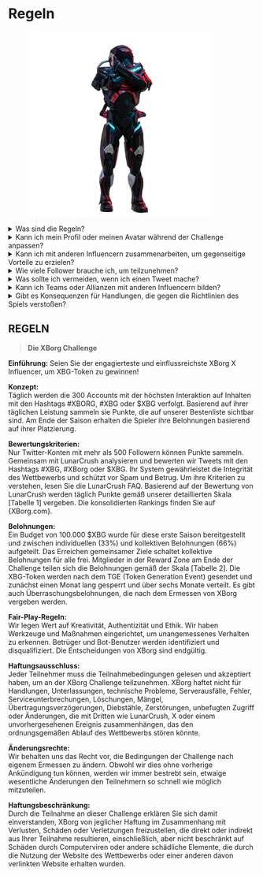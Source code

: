 # Regeln

<figure><img src="../../.gitbook/assets/Prometheus.png" alt="" width="375"><figcaption></figcaption></figure>

<details>

<summary>Was sind die Regeln?</summary>

Bitte [scrollen Sie nach unten](rules-test.md#rules). Bitte beachten Sie, dass sie durch die Allgemeinen Geschäftsbedingungen ergänzt werden, denen jeder Teilnehmer zustimmt.

</details>

<details>

<summary>Kann ich mein Profil oder meinen Avatar während der Challenge anpassen?</summary>

Die Anpassung Ihres Profils oder Avatars auf XBorg.gg oder Twitter während des Spiels hat keinen Einfluss auf die über LunarCrush gesammelten Daten. Die Daten sind mit Ihrem Twitter-Handle und nicht mit Ihrem Profilbild verknüpft.

</details>

<details>

<summary>Kann ich mit anderen Influencern zusammenarbeiten, um gegenseitige Vorteile zu erzielen?</summary>

Ja, die Zusammenarbeit mit anderen Influencern kann die Interaktion mit Ihren Tweets erheblich verbessern und die Sichtbarkeit unseres Projekts verstärken. Solange diese Zusammenarbeit den Richtlinien entspricht, sind sie erwünscht.

</details>

<details>

<summary>Wie viele Follower brauche ich, um teilzunehmen?</summary>

Die Challenge steht allen offen, aber Ihre Punkte werden nur gezählt, wenn Sie mindestens 500 Twitter-Follower haben.

</details>

<details>

<summary>Was sollte ich vermeiden, wenn ich einen Tweet mache?</summary>

Es werden mehrere Faktoren berücksichtigt, um Spam zu identifizieren: Wiederholte Wörter, irrelevante Hashtags und verbotene Begriffe wie "Giveaways", "Airdrops" und "Sweepstakes". Weitere Informationen finden Sie unter: [https://lunarcrush.com/faq/how-does-lunarcrush-recognize-spam](https://lunarcrush.com/faq/how-does-lunarcrush-recognize-spam)

</details>

<details>

<summary>Kann ich Teams oder Allianzen mit anderen Influencern bilden?</summary>

Ja, die Zusammenarbeit mit anderen Influencern kann die Interaktion mit Ihren Tweets erheblich verbessern und die Sichtbarkeit unseres Projekts verstärken. Solange diese Zusammenarbeit den Richtlinien entspricht, sind sie erwünscht.

</details>

<details>

<summary>Gibt es Konsequenzen für Handlungen, die gegen die Richtlinien des Spiels verstoßen?</summary>

LunarCrush verfügt über automatisierte Systeme zur Erkennung verschiedener Arten von Fehlverhalten. Bei Erkennung wird LunarCrush Sie nicht mehr als Influencer anerkennen, was zur Einstellung der Punkteansammlung führt. Bei Bedarf können Sie auch von dem Wettbewerb disqualifiziert werden und somit die Berechtigung zum Erhalt von Belohnungen verlieren.

</details>



## **REGELN**

> **Die XBorg Challenge**

**Einführung:** Seien Sie der engagierteste und einflussreichste XBorg X Influencer, um XBG-Token zu gewinnen!&#x20;

**Konzept:** \
Täglich werden die 300 Accounts mit der höchsten Interaktion auf Inhalten mit den Hashtags #XBORG, #XBG oder $XBG verfolgt. Basierend auf ihrer täglichen Leistung sammeln sie Punkte, die auf unserer Bestenliste sichtbar sind. Am Ende der Saison erhalten die Spieler ihre Belohnungen basierend auf ihrer Platzierung.&#x20;

**Bewertungskriterien:** \
Nur Twitter-Konten mit mehr als 500 Followern können Punkte sammeln. Gemeinsam mit LunarCrush analysieren und bewerten wir Tweets mit den Hashtags #XBG, #XBorg oder $XBG. Ihr System gewährleistet die Integrität des Wettbewerbs und schützt vor Spam und Betrug. Um ihre Kriterien zu verstehen, lesen Sie die LunarCrush FAQ. Basierend auf der Bewertung von LunarCrush werden täglich Punkte gemäß unserer detaillierten Skala \[Tabelle 1] vergeben. Die konsolidierten Rankings finden Sie auf {XBorg.com}.&#x20;

**Belohnungen:** \
Ein Budget von 100.000 $XBG wurde für diese erste Saison bereitgestellt und zwischen individuellen (33%) und kollektiven Belohnungen (66%) aufgeteilt. Das Erreichen gemeinsamer Ziele schaltet kollektive Belohnungen für alle frei. Mitglieder in der Reward Zone am Ende der Challenge teilen sich die Belohnungen gemäß der Skala \[Tabelle 2]. Die XBG-Token werden nach dem TGE (Token Generation Event) gesendet und zunächst einen Monat lang gesperrt und über sechs Monate verteilt. Es gibt auch Überraschungsbelohnungen, die nach dem Ermessen von XBorg vergeben werden.&#x20;

**Fair-Play-Regeln:** \
Wir legen Wert auf Kreativität, Authentizität und Ethik. Wir haben Werkzeuge und Maßnahmen eingerichtet, um unangemessenes Verhalten zu erkennen. Betrüger und Bot-Benutzer werden identifiziert und disqualifiziert. Die Entscheidungen von XBorg sind endgültig.&#x20;

**Haftungsausschluss:** \
Jeder Teilnehmer muss die Teilnahmebedingungen gelesen und akzeptiert haben, um an der XBorg Challenge teilzunehmen. XBorg haftet nicht für Handlungen, Unterlassungen, technische Probleme, Serverausfälle, Fehler, Serviceunterbrechungen, Löschungen, Mängel, Übertragungsverzögerungen, Diebstähle, Zerstörungen, unbefugten Zugriff oder Änderungen, die mit Dritten wie LunarCrush, X oder einem unvorhergesehenen Ereignis zusammenhängen, das den ordnungsgemäßen Ablauf des Wettbewerbs stören könnte.&#x20;

**Änderungsrechte:** \
Wir behalten uns das Recht vor, die Bedingungen der Challenge nach eigenem Ermessen zu ändern. Obwohl wir dies ohne vorherige Ankündigung tun können, werden wir immer bestrebt sein, etwaige wesentliche Änderungen den Teilnehmern so schnell wie möglich mitzuteilen.&#x20;

**Haftungsbeschränkung:** \
Durch die Teilnahme an dieser Challenge erklären Sie sich damit einverstanden, XBorg von jeglicher Haftung im Zusammenhang mit Verlusten, Schäden oder Verletzungen freizustellen, die direkt oder indirekt aus Ihrer Teilnahme resultieren, einschließlich, aber nicht beschränkt auf Schäden durch Computerviren oder andere schädliche Elemente, die durch die Nutzung der Website des Wettbewerbs oder einer anderen davon verlinkten Website erhalten wurden.